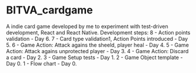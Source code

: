 # BITVA_cardgame
A indie card game developed by me to experiment with test-driven development, React and React Native.
Development steps:
8 - Action points validation - Day 6.
7 - Card type validation1, Action Points introduced - Day 5.
6 - Game Action: Attack agains the sheeld, player heal - Day 4.
5 - Game Action: Attack agains unprotected player - Day 3.
4 - Game Action: Discard a card - Day 2.
3 - Game Setup tests - Day 1.
2 - Game Object template - Day 0.
1 - Flow chart - Day 0.

